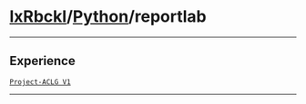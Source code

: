 # [lxRbckl](https://github.com/lxRbckl/lxRbckl/tree/main/README.md)/[Python](https://github.com/lxRbckl/lxRbckl/tree/main/Python)/reportlab

---

## Experience
[`Project-ACLG V1`](https://github.com/lxRbckl/Project-ACLG/blob/V1/README.md)

---
